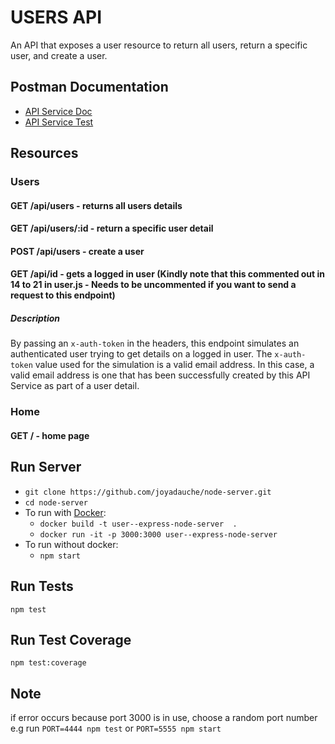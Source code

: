 # USERS API
An API that exposes a user resource to return all users, return a specific user, and create a user.

## Postman Documentation
- [API Service Doc](https://documenter.getpostman.com/view/1407713/TzecB4tR)
- [API Service Test](https://www.getpostman.com/collections/eedab6b8123ccf83b7d7)

## Resources
### Users
#### GET /api/users - returns all users details
#### GET /api/users/:id - return a specific user detail
#### POST /api/users - create a user
#### GET /api/id - gets a logged in user (Kindly note that this commented out in 14 to 21 in user.js - Needs to be uncommented if you want to send a request to this endpoint)
##### Description
By passing an `x-auth-token` in the headers, this endpoint simulates an authenticated user trying to get details on a logged in user.
The `x-auth-token` value used for the simulation is a valid email address. In this case, a valid email address is one that has been successfully created by this API Service as part of a user detail.

### Home
#### GET / - home page

## Run Server
- `git clone https://github.com/joyadauche/node-server.git`
- `cd node-server`
- To run with [Docker](https://docs.docker.com/get-docker/):
    - `docker build -t user--express-node-server  .`     
    - `docker run -it -p 3000:3000 user--express-node-server `
- To run without docker:
    - `npm start`

## Run Tests
`npm test`

## Run Test Coverage
`npm test:coverage`

## Note
if error occurs because port 3000 is in use, choose a random port number e.g run `PORT=4444 npm test` or `PORT=5555 npm start`